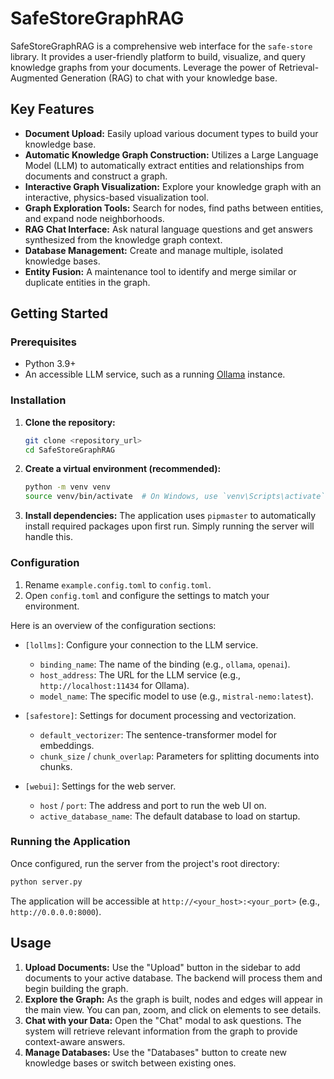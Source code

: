 # SafeStoreGraphRAG

SafeStoreGraphRAG is a comprehensive web interface for the `safe-store` library. It provides a user-friendly platform to build, visualize, and query knowledge graphs from your documents. Leverage the power of Retrieval-Augmented Generation (RAG) to chat with your knowledge base.

## Key Features

- **Document Upload:** Easily upload various document types to build your knowledge base.
- **Automatic Knowledge Graph Construction:** Utilizes a Large Language Model (LLM) to automatically extract entities and relationships from documents and construct a graph.
- **Interactive Graph Visualization:** Explore your knowledge graph with an interactive, physics-based visualization tool.
- **Graph Exploration Tools:** Search for nodes, find paths between entities, and expand node neighborhoods.
- **RAG Chat Interface:** Ask natural language questions and get answers synthesized from the knowledge graph context.
- **Database Management:** Create and manage multiple, isolated knowledge bases.
- **Entity Fusion:** A maintenance tool to identify and merge similar or duplicate entities in the graph.

## Getting Started

### Prerequisites

- Python 3.9+
- An accessible LLM service, such as a running [Ollama](https://ollama.com/) instance.

### Installation

1.  **Clone the repository:**
    ```bash
    git clone <repository_url>
    cd SafeStoreGraphRAG
    ```

2.  **Create a virtual environment (recommended):**
    ```bash
    python -m venv venv
    source venv/bin/activate  # On Windows, use `venv\Scripts\activate`
    ```

3.  **Install dependencies:**
    The application uses `pipmaster` to automatically install required packages upon first run. Simply running the server will handle this.

### Configuration

1.  Rename `example.config.toml` to `config.toml`.
2.  Open `config.toml` and configure the settings to match your environment.

Here is an overview of the configuration sections:

-   `[lollms]`: Configure your connection to the LLM service.
    -   `binding_name`: The name of the binding (e.g., `ollama`, `openai`).
    -   `host_address`: The URL for the LLM service (e.g., `http://localhost:11434` for Ollama).
    -   `model_name`: The specific model to use (e.g., `mistral-nemo:latest`).

-   `[safestore]`: Settings for document processing and vectorization.
    -   `default_vectorizer`: The sentence-transformer model for embeddings.
    -   `chunk_size` / `chunk_overlap`: Parameters for splitting documents into chunks.

-   `[webui]`: Settings for the web server.
    -   `host` / `port`: The address and port to run the web UI on.
    -   `active_database_name`: The default database to load on startup.

### Running the Application

Once configured, run the server from the project's root directory:

```bash
python server.py
```

The application will be accessible at `http://<your_host>:<your_port>` (e.g., `http://0.0.0.0:8000`).

## Usage

1.  **Upload Documents:** Use the "Upload" button in the sidebar to add documents to your active database. The backend will process them and begin building the graph.
2.  **Explore the Graph:** As the graph is built, nodes and edges will appear in the main view. You can pan, zoom, and click on elements to see details.
3.  **Chat with your Data:** Open the "Chat" modal to ask questions. The system will retrieve relevant information from the graph to provide context-aware answers.
4.  **Manage Databases:** Use the "Databases" button to create new knowledge bases or switch between existing ones.